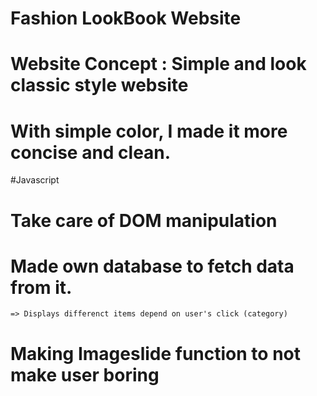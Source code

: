 # Fashion LookBook Website
# Website Concept : Simple and look classic style website
# With simple color, I made it more concise and clean.


#Javascript 
 # Take care of DOM manipulation
 # Made own database to fetch data from it.
    => Displays differenct items depend on user's click (category)
 # Making Imageslide function to not make user boring   
 
